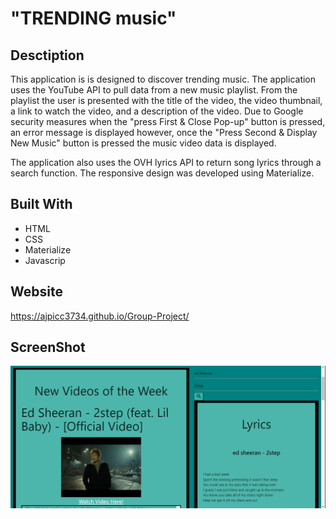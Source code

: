 # "TRENDING music"

## Desctiption

This application is is designed to discover trending music. The application uses the YouTube API to pull data from a new music playlist. From the playlist the user is presented with the title of the video, the video thumbnail, a link to watch the video, and a description of the video. Due to Google security measures when the "press First & Close Pop-up" button is pressed, an error message is displayed however, once the "Press Second & Display New Music" button is pressed the music video data is displayed.

The application also uses the OVH lyrics API to return song lyrics through a search function. The responsive design was developed using Materialize.

## Built With

- HTML
- CSS
- Materialize
- Javascrip

## Website

https://ajpicc3734.github.io/Group-Project/

## ScreenShot

![screenshot](./css/images/screenshot.PNG)
